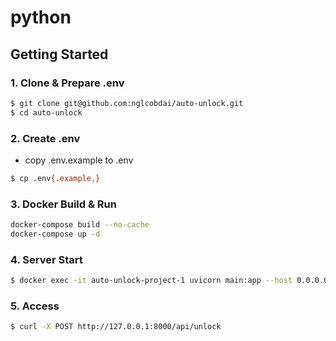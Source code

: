 # python

## Getting Started

### 1. Clone & Prepare .env

```sh
$ git clone git@github.com:nglcobdai/auto-unlock.git
$ cd auto-unlock
```

### 2. Create .env

- copy .env.example to .env

```sh
$ cp .env{.example,}
```

### 3. Docker Build & Run

```sh
docker-compose build --no-cache
docker-compose up -d
```

### 4. Server Start

```sh
$ docker exec -it auto-unlock-project-1 uvicorn main:app --host 0.0.0.0
```

### 5. Access

```sh
$ curl -X POST http://127.0.0.1:8000/api/unlock
```

